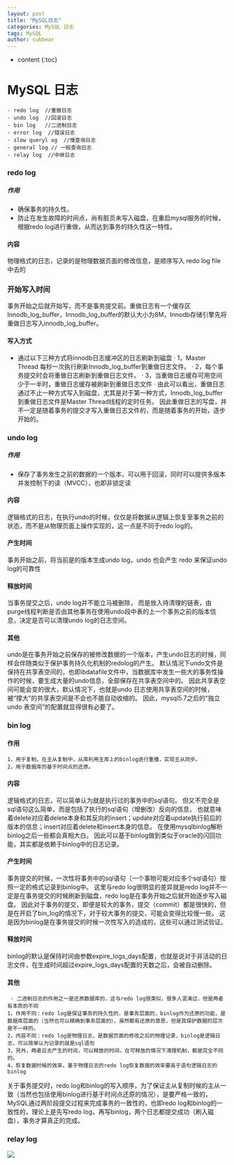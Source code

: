 ```yaml
---
layout: post
title: "MySQL日志"
categories: MySQL 日志
tags: MySQL
author: sukbear
---
```

* content
{:toc}

# MySQL 日志

    · redo log  //重做日志
    · undo log  //回滚日志
    · bin log   //二进制日志
    · error log  //错误日志
    · slow queryl og  //慢查询日志
    · general log // 一般查询日志
    · relay log  //中继日志

### redo log

##### 作用

- 确保事务的持久性。
- 防止在发生故障的时间点，尚有脏页未写入磁盘，在重启mysql服务的时候，根据redo log进行重做，从而达到事务的持久性这一特性。

#### 内容

物理格式的日志，记录的是物理数据页面的修改信息，是顺序写入 redo log file 中去的

### 开始写入时间

事务开始之后就开始写，而不是事务提交前。重做日志有一个缓存区Innodb_log_buffer，Innodb_log_buffer的默认大小为8M，Innodb存储引擎先将重做日志写入innodb_log_buffer。

#### 写入方式

- 通过以下三种方式将innodb日志缓冲区的日志刷新到磁盘
    · 1，Master Thread 每秒一次执行刷新Innodb_log_buffer到重做日志文件。
    · 2，每个事务提交时会将重做日志刷新到重做日志文件。
    · 3，当重做日志缓存可用空间 少于一半时，重做日志缓存被刷新到重做日志文件
    · 由此可以看出，重做日志通过不止一种方式写入到磁盘，尤其是对于第一种方式，Innodb_log_buffer到重做日志文件是Master Thread线程的定时任务。
      因此重做日志的写盘，并不一定是随着事务的提交才写入重做日志文件的，而是随着事务的开始，逐步开始的。
      
      
      
### undo log

##### 作用

- 保存了事务发生之前的数据的一个版本，可以用于回滚，同时可以提供多版本并发控制下的读（MVCC），也即非锁定读

#### 内容

逻辑格式的日志，在执行undo的时候，仅仅是将数据从逻辑上恢复至事务之前的状态，而不是从物理页面上操作实现的，这一点是不同于redo log的。

#### 产生时间

事务开始之前，将当前是的版本生成undo log，undo 也会产生 redo 来保证undo log的可靠性

#### 释放时间

当事务提交之后，undo log并不能立马被删除，
而是放入待清理的链表，由purge线程判断是否由其他事务在使用undo段中表的上一个事务之前的版本信息，决定是否可以清理undo log的日志空间。

#### 其他

undo是在事务开始之前保存的被修改数据的一个版本，产生undo日志的时候，同样会伴随类似于保护事务持久化机制的redolog的产生。
默认情况下undo文件是保持在共享表空间的，也即ibdatafile文件中，当数据库中发生一些大的事务性操作的时候，要生成大量的undo信息，全部保存在共享表空间中的。
因此共享表空间可能会变的很大，默认情况下，也就是undo 日志使用共享表空间的时候，被“撑大”的共享表空间是不会也不能自动收缩的。
因此，mysql5.7之后的“独立undo 表空间”的配置就显得很有必要了。

### bin log

#### 作用

    1，用于复制，在主从复制中，从库利用主库上的binlog进行重播，实现主从同步。
    2，用于数据库的基于时间点的还原。

#### 内容

逻辑格式的日志，可以简单认为就是执行过的事务中的sql语句。
但又不完全是sql语句这么简单，而是包括了执行的sql语句（增删改）反向的信息，
也就意味着delete对应着delete本身和其反向的insert；update对应着update执行前后的版本的信息；insert对应着delete和insert本身的信息。
在使用mysqlbinlog解析binlog之后一些都会真相大白。
因此可以基于binlog做到类似于oracle的闪回功能，其实都是依赖于binlog中的日志记录。
 

#### 产生时间

事务提交的时候，一次性将事务中的sql语句（一个事物可能对应多个sql语句）按照一定的格式记录到binlog中。
这里与redo log很明显的差异就是redo log并不一定是在事务提交的时候刷新到磁盘，redo log是在事务开始之后就开始逐步写入磁盘。
因此对于事务的提交，即便是较大的事务，提交（commit）都是很快的，但是在开启了bin_log的情况下，对于较大事务的提交，可能会变得比较慢一些。
这是因为binlog是在事务提交的时候一次性写入的造成的，这些可以通过测试验证。

#### 释放时间

binlog的默认是保持时间由参数expire_logs_days配置，也就是说对于非活动的日志文件，在生成时间超过expire_logs_days配置的天数之后，会被自动删除。   
    
#### 其他 

     - 二进制日志的作用之一是还原数据库的，这与redo log很类似，很多人混淆过，但是两者有本质的不同
    1，作用不同：redo log是保证事务的持久性的，是事务层面的，binlog作为还原的功能，是数据库层面的（当然也可以精确到事务层面的），虽然都有还原的意思，但是其保护数据的层次是不一样的。
    2，内容不同：redo log是物理日志，是数据页面的修改之后的物理记录，binlog是逻辑日志，可以简单认为记录的就是sql语句
    3，另外，两者日志产生的时间，可以释放的时间，在可释放的情况下清理机制，都是完全不同的。
    4，恢复数据时候的效率，基于物理日志的redo log恢复数据的效率要高于语句逻辑日志的binlog

关于事务提交时，redo log和binlog的写入顺序，为了保证主从复制时候的主从一致（当然也包括使用binlog进行基于时间点还原的情况），是要严格一致的，
MySQL通过两阶段提交过程来完成事务的一致性的，也即redo log和binlog的一致性的，理论上是先写redo log，再写binlog，两个日志都提交成功（刷入磁盘），事务才算真正的完成。

### relay log
![](https://raw.githubusercontent.com/sukbear/sukbear.github.io/master/images/mysql.png)
